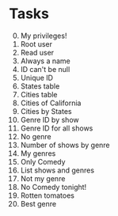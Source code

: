 # Tasks
0. My privileges!
1. Root user
2. Read user
3. Always a name
4. ID can't be null
5. Unique ID
6. States table
7. Cities table
8. Cities of California
9. Cities by States
10. Genre ID by show
11. Genre ID for all shows
12. No genre
13. Number of shows by genre
14. My genres
15. Only Comedy
16. List shows and genres
17. Not my genre
18. No Comedy tonight!
19. Rotten tomatoes
20. Best genre
